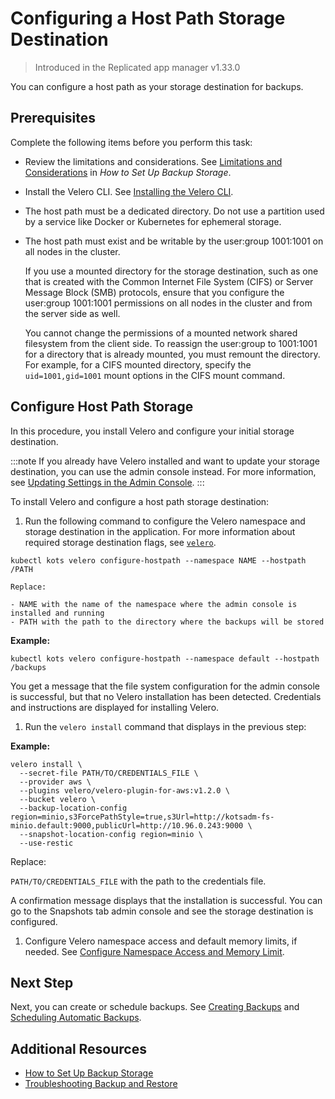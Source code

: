 # Configuring a Host Path Storage Destination

> Introduced in the Replicated app manager v1.33.0

You can configure a host path as your storage destination for backups.

## Prerequisites

Complete the following items before you perform this task:

* Review the limitations and considerations. See [Limitations and Considerations](snapshots-config-workflow#limitations-and-considerations) in _How to Set Up Backup Storage_.
* Install the Velero CLI. See [Installing the Velero CLI](snapshots-velero-cli-installing).
* The host path must be a dedicated directory. Do not use a partition used by a service like Docker or Kubernetes for ephemeral storage.
* The host path must exist and be writable by the user:group 1001:1001 on all nodes in the cluster.

   If you use a mounted directory for the storage destination, such as one that is created with the Common Internet File System (CIFS) or Server Message Block (SMB) protocols, ensure that you configure the user:group 1001:1001 permissions on all nodes in the cluster and from the server side as well.

   You cannot change the permissions of a mounted network shared filesystem from the client side. To reassign the user:group to 1001:1001 for a directory that is already mounted, you must remount the directory. For example, for a CIFS mounted directory, specify the `uid=1001,gid=1001` mount options in the CIFS mount command.

## Configure Host Path Storage

In this procedure, you install Velero and configure your initial storage destination.

:::note
If you already have Velero installed and want to update your storage destination, you can use the admin console instead. For more information, see [Updating Settings in the Admin Console](snapshots-updating-with-admin-console).
:::

To install Velero and configure a host path storage destination:

1. Run the following command to configure the Velero namespace and storage destination in the application. For more information about required storage destination flags, see [`velero`](/reference/kots-cli-velero-index).

  ```
  kubectl kots velero configure-hostpath --namespace NAME --hostpath /PATH
  ```

  <!--- **Air Gap Command:**

  ```bash
  kubectl kots velero configure-hostpath \
    --hostpath /PATH \
    --namespace NAMESPACE \
    --kotsadm-registry private.registry.host \
    --kotsadm-namespace application-name \
    --registry-username ro-username \
    --registry-password ro-password
  ``` --->

    Replace:

    - NAME with the name of the namespace where the admin console is installed and running
    - PATH with the path to the directory where the backups will be stored

  **Example:**

  ```
  kubectl kots velero configure-hostpath --namespace default --hostpath /backups
  ```

  You get a message that the file system configuration for the admin console is successful, but that no Velero installation has been detected. Credentials and instructions are displayed for installing Velero.

1. Run the `velero install` command that displays in the previous step:

  **Example:**

  ```
  velero install \
    --secret-file PATH/TO/CREDENTIALS_FILE \
    --provider aws \
    --plugins velero/velero-plugin-for-aws:v1.2.0 \
    --bucket velero \
    --backup-location-config region=minio,s3ForcePathStyle=true,s3Url=http://kotsadm-fs-minio.default:9000,publicUrl=http://10.96.0.243:9000 \
    --snapshot-location-config region=minio \
    --use-restic
  ```

  Replace:

   `PATH/TO/CREDENTIALS_FILE` with the path to the credentials file.

  A confirmation message displays that the installation is successful. You can go to the Snapshots tab admin console and see the storage destination is configured.

1. Configure Velero namespace access and default memory limits, if needed. See [Configure Namespace Access and Memory Limit](snapshots-velero-installing-config).

## Next Step

Next, you can create or schedule backups. See [Creating Backups](snapshots-creating) and [Scheduling Automatic Backups](snapshots-scheduling).

## Additional Resources

* [How to Set Up Backup Storage](snapshots-understanding)
* [Troubleshooting Backup and Restore](snapshots-troubleshooting-backup-restore)
